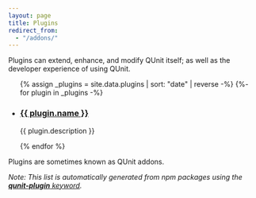 ```yaml
---
layout: page
title: Plugins
redirect_from:
  - "/addons/"
---
```


<p class="lead">Plugins can extend, enhance, and modify QUnit itself; as well as the developer experience of using QUnit.</p>

<ul id="plugins" class="grid grid--split">
  {% assign _plugins = site.data.plugins | sort: "date" | reverse -%}
  {%- for plugin in _plugins -%}
    <li class="plugin">
      <h3><a href="https://npmjs.com/package/{{ plugin.name }}" target="_blank" rel="noopener noreferrer">{{ plugin.name }}</a></h3>
      <p>{{ plugin.description }}</p>
    </li>
  {% endfor %}
</ul>

Plugins are sometimes known as QUnit addons.

_Note: This list is automatically generated from npm packages using the [**qunit-plugin** keyword](https://www.npmjs.com/search?q=keywords:qunit-plugin)._
